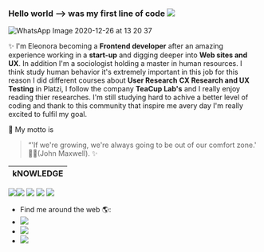 ### Hello world --> was my first line of code <img src="https://img.icons8.com/color/48/000000/pixar-lamp.png"/>
![WhatsApp Image 2020-12-26 at 13 20 37](https://user-images.githubusercontent.com/70522059/103151338-8e5ee580-477d-11eb-8e11-19e9bfd31885.jpeg)

✨ I'm Eleonora becoming a **Frontend developer** after an amazing experience working in a **start-up** and digging deeper into **Web sites and UX**. 
In addition I'm a sociologist  holding a master in human resources. I think study human behavior it's extremely important in this job for this reason I did different courses about **User Research** **CX Research and UX Testing** in Platzi, I follow the company **TeaCup Lab's** and I really enjoy reading thier researches. I'm still studying hard to achive a better level of coding and thank to this community that inspire me avery day I'm really excited to fulfil my goal.

📑 My motto is 
> “'If we're growing, we're always going to be out of our comfort zone.'
> 🧗‍♀️(John Maxwell). ✨
 
kNOWLEDGE | 
------------ |
<img src="https://img.icons8.com/color/48/000000/html-5.png"/><img src="https://img.icons8.com/fluent-systems-filled/48/ffffff/css-filetype.png"/> <img src="https://img.icons8.com/color/48/000000/sass.png"/> <img src="https://img.icons8.com/color/48/000000/javascript.png"/> <img src="https://img.icons8.com/color/48/ffffff/react-native.png"/>

* Find me around the web 🌎: 
 * <a href="https://www.linkedin.com/in/eleonora-dell-amico/"><img src="https://img.icons8.com/fluent/48/ffffff/linkedin.png"/></a> 
 * <a href="https://mail.google.com/mail/u/0/#inbox"><img src="https://img.icons8.com/fluent/48/ffffff/email-open.png"/> </a> 
 * <a href="https://twitter.com/eli_ucora"><img src="https://img.icons8.com/fluent/48/ffffff/twitter.png"/> </a> 


   
   
